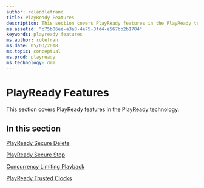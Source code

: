 ```yaml
---
author: rolandlefranc
title: PlayReady Features
description: This section covers PlayReady features in the PlayReady technology.
ms.assetid: "c75b06ee-a3a0-4e75-8fd4-e567bb2b1784"
keywords: playready features
ms.author: rolefran
ms.date: 05/03/2018
ms.topic: conceptual
ms.prod: playready
ms.technology: drm
---
```



# PlayReady Features

This section covers PlayReady features in the PlayReady technology.

## In this section

[PlayReady Secure Delete](secure-delete-pk.md)

[PlayReady Secure Stop](secure-stop-pk.md)

[Concurrency Limiting Playback](concurrency-limiting-playback.md)

[PlayReady Trusted Clocks](trusted-clocks.md) 





